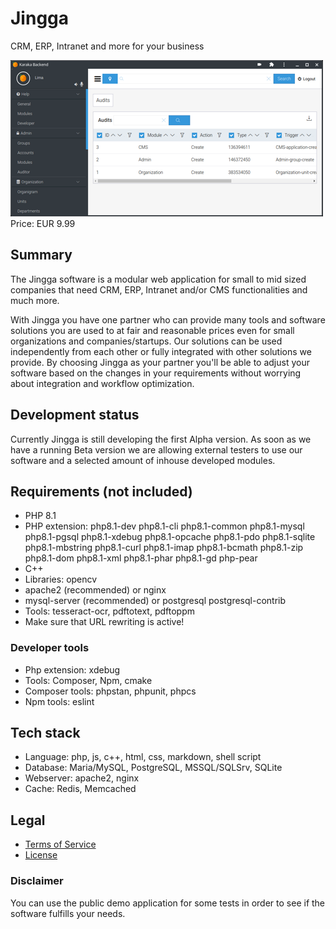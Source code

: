 # Jingga

CRM, ERP, Intranet and more for your business

<div class="splash">
    <img alt="Splash" src="/content/solutions/ongoing/Jingga/img/Jingga_splash.png">
    <div class="price">Price: EUR 9.99</div>
    <div class="purchase">
        <!--<a class="button" href="#">Demo</a>
        <a class="button" href="#">Buy</a>-->
    </div>
</div>

## Summary

The Jingga software is a modular web application for small to mid sized companies that need CRM, ERP, Intranet and/or CMS functionalities and much more.

With Jingga you have one partner who can provide many tools and software solutions you are used to at fair and reasonable prices even for small organizations and companies/startups. Our solutions can be used independently from each other or fully integrated with other solutions we provide. By choosing Jingga as your partner you'll be able to adjust your software based on the changes in your requirements without worrying about integration and workflow optimization.

## Development status

Currently Jingga is still developing the first Alpha version. As soon as we have a running Beta version we are allowing external testers to use our software and a selected amount of inhouse developed modules.

## Requirements (not included)

* PHP 8.1
* PHP extension: php8.1-dev php8.1-cli php8.1-common php8.1-mysql php8.1-pgsql php8.1-xdebug php8.1-opcache php8.1-pdo php8.1-sqlite php8.1-mbstring php8.1-curl php8.1-imap php8.1-bcmath php8.1-zip php8.1-dom php8.1-xml php8.1-phar php8.1-gd php-pear
* C++
* Libraries: opencv
* apache2 (recommended) or nginx
* mysql-server (recommended) or postgresql postgresql-contrib
* Tools: tesseract-ocr, pdftotext, pdftoppm
* Make sure that URL rewriting is active!

### Developer tools

* Php extension: xdebug
* Tools: Composer, Npm, cmake
* Composer tools: phpstan, phpunit, phpcs
* Npm tools: eslint

## Tech stack

* Language: php, js, c++, html, css, markdown, shell script
* Database: Maria/MySQL, PostgreSQL, MSSQL/SQLSrv, SQLite
* Webserver: apache2, nginx
* Cache: Redis, Memcached

## Legal

* [Terms of Service](/en/terms)
* [License](/content/licenses/LICENSE%20V2.txt)

### Disclaimer

You can use the public demo application for some tests in order to see if the software fulfills your needs.
